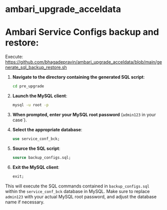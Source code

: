 # ambari_upgrade_acceldata


# Ambari Service Configs backup and restore:

Execute:
https://github.com/bhagadepravin/ambari_upgrade_acceldata/blob/main/generate_sql_backup_restore.sh

1. **Navigate to the directory containing the generated SQL script**:
   ```bash
   cd pre_upgrade
   ```

2. **Launch the MySQL client**:
   ```bash
   mysql -u root -p
   ```

3. **When prompted, enter your MySQL root password** (`admin123` in your case`).

4. **Select the appropriate database**:
   ```sql
   use service_conf_bck;
   ```

5. **Source the SQL script**:
   ```sql
   source backup_configs.sql;
   ```

6. **Exit the MySQL client**:
   ```sql
   exit;
   ```

This will execute the SQL commands contained in `backup_configs.sql` within the `service_conf_bck` database in MySQL. Make sure to replace `admin123` with your actual MySQL root password, and adjust the database name if necessary.
